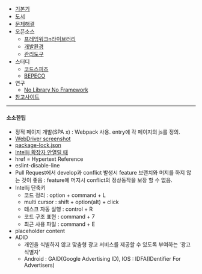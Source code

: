 - [기본기](기본기)
- [도서](도서)
- [문제해결](문제해결)
- 오픈소스
  - [프레임워크n라이브러리](프레임워크)
  - [개발환경](개발환경)
  - [관리도구](관리도구)
- 스터디
  - [코드스피츠](코드스피츠)
  - [BEPECO](BEPECO)
- 연구
  - [No Library No Framework](No-Library-No-Framework)
- [참고사이트](참고사이트)

***

#### 소소한팁
- 정적 페이지 개발(SPA x) : Webpack 사용. entry에 각 페이지의 js를 정의.
- [WebDriver screenshot](WebDriver-screenshot)
- [package-lock.json](package-lock.json)
- [Intellij 확장자 안열릴 때](%5Bintellij%5D-확장자-안열릴-때)
- href = Hypertext Reference
- eslint-disable-line
- Pull Request에서 develop과 conflict 발생시 feature 브랜치와 머지를 하지 않는 것이 좋음 : feature에 머지시 conflict의 정상동작을 보장 할 수 없음.
- Intellij 단축키
  - 코드 정리 : option + command + L
  - multi cursor : shift + option(alt) + click
  - 테스크 자동 실행 : control + R
  - 코드 구조 표현 : command + 7
  - 최근 사용 파일 : command + E
- placeholder content
- ADID
  - 개인을 식별하지 않고 맞춤형 광고 서비스를 제공할 수 있도록 부여하는 '광고 식별자'
  - Android : GAID(Google Advertising ID), IOS : IDFA(IDentifier For Advertisers)